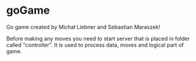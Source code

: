 # goGame
Go game created by Michał Liebner and Sebastian Maraszek!

Before making any moves you need to start server that is placed in folder called "controller". It is used to process data, moves and logical part of game.
